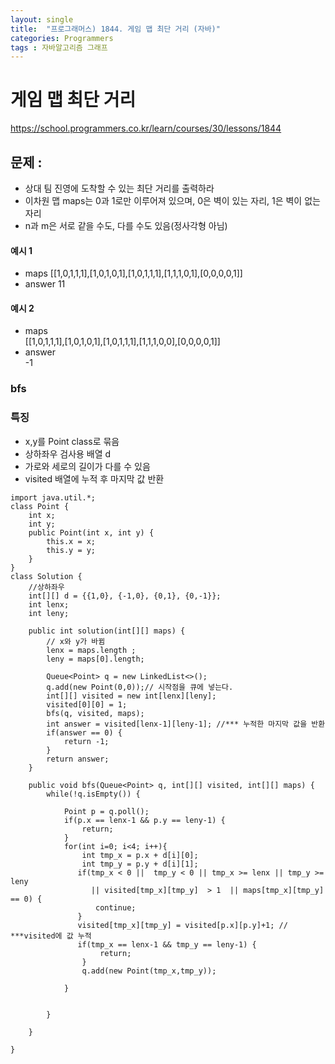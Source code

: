```yaml
---
layout: single
title:  "프로그래머스) 1844. 게임 맵 최단 거리 (자바)"
categories: Programmers
tags : 자바알고리즘 그래프
---
```


# 게임 맵 최단 거리

https://school.programmers.co.kr/learn/courses/30/lessons/1844

## 문제 : 
- 상대 팀 진영에 도착할 수 있는 최단 거리를 출력하라
- 이차원 맵 maps는 0과 1로만 이루어져 있으며, 0은 벽이 있는 자리, 1은 벽이 없는 자리
- n과 m은 서로 같을 수도, 다를 수도 있음(정사각형 아님)


#### 예시 1  
 - maps	
[[1,0,1,1,1],[1,0,1,0,1],[1,0,1,1,1],[1,1,1,0,1],[0,0,0,0,1]]	
- answer
11
#### 예시 2  
- maps	
 [[1,0,1,1,1],[1,0,1,0,1],[1,0,1,1,1],[1,1,1,0,0],[0,0,0,0,1]]	
 - answer  
 -1


### bfs


### 특징
 - x,y를 Point class로 묶음   
 - 상하좌우 검사용 배열 d  
 - 가로와 세로의 길이가 다를 수 있음  
 - visited 배열에 누적 후 마지막 값 반환  
```
import java.util.*;
class Point {
    int x;
    int y;
    public Point(int x, int y) {
        this.x = x;
        this.y = y;
    }
}
class Solution {
    //상하좌우
    int[][] d = {{1,0}, {-1,0}, {0,1}, {0,-1}};
    int lenx;
    int leny;
    
    public int solution(int[][] maps) {
        // x와 y가 바뀜
        lenx = maps.length ;
        leny = maps[0].length;

        Queue<Point> q = new LinkedList<>();
        q.add(new Point(0,0));// 시작점을 큐에 넣는다.
        int[][] visited = new int[lenx][leny];
        visited[0][0] = 1;
        bfs(q, visited, maps);
        int answer = visited[lenx-1][leny-1]; //*** 누적한 마지막 값을 반환
        if(answer == 0) {
            return -1;
        }
        return answer;
    }
    
    public void bfs(Queue<Point> q, int[][] visited, int[][] maps) {
        while(!q.isEmpty()) {
            
            Point p = q.poll();
            if(p.x == lenx-1 && p.y == leny-1) {
                return;
            }
            for(int i=0; i<4; i++){
                int tmp_x = p.x + d[i][0];
                int tmp_y = p.y + d[i][1];
               if(tmp_x < 0 ||  tmp_y < 0 || tmp_x >= lenx || tmp_y >= leny 
                  || visited[tmp_x][tmp_y]  > 1  || maps[tmp_x][tmp_y] == 0) {
                   continue;
               }
               visited[tmp_x][tmp_y] = visited[p.x][p.y]+1; // ***visited에 값 누적
               if(tmp_x == lenx-1 && tmp_y == leny-1) {
                    return;
                }
                q.add(new Point(tmp_x,tmp_y));   
                         
            }
            
            
        }
        
    }
    
}
```
